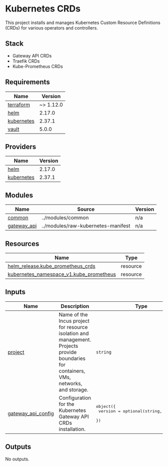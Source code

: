 # Kubernetes CRDs

This project installs and manages Kubernetes Custom Resource Definitions (CRDs) for various operators and controllers.

## Stack

- Gateway API CRDs
- Traefik CRDs
- Kube-Prometheus CRDs

<!-- BEGIN_TF_DOCS -->
## Requirements

| Name | Version |
|------|---------|
| <a name="requirement_terraform"></a> [terraform](#requirement\_terraform) | ~> 1.12.0 |
| <a name="requirement_helm"></a> [helm](#requirement\_helm) | 2.17.0 |
| <a name="requirement_kubernetes"></a> [kubernetes](#requirement\_kubernetes) | 2.37.1 |
| <a name="requirement_vault"></a> [vault](#requirement\_vault) | 5.0.0 |

## Providers

| Name | Version |
|------|---------|
| <a name="provider_helm"></a> [helm](#provider\_helm) | 2.17.0 |
| <a name="provider_kubernetes"></a> [kubernetes](#provider\_kubernetes) | 2.37.1 |

## Modules

| Name | Source | Version |
|------|--------|---------|
| <a name="module_common"></a> [common](#module\_common) | ../modules/common | n/a |
| <a name="module_gateway_api"></a> [gateway\_api](#module\_gateway\_api) | ../modules/raw-kubernetes-manifest | n/a |

## Resources

| Name | Type |
|------|------|
| [helm_release.kube_prometheus_crds](https://registry.terraform.io/providers/hashicorp/helm/2.17.0/docs/resources/release) | resource |
| [kubernetes_namespace_v1.kube_prometheus](https://registry.terraform.io/providers/hashicorp/kubernetes/2.37.1/docs/resources/namespace_v1) | resource |

## Inputs

| Name | Description | Type | Default | Required |
|------|-------------|------|---------|:--------:|
| <a name="input_project"></a> [project](#input\_project) | Name of the Incus project for resource isolation and management. Projects provide boundaries for containers, VMs, networks, and storage. | `string` | n/a | yes |
| <a name="input_gateway_api_config"></a> [gateway\_api\_config](#input\_gateway\_api\_config) | Configuration for the Kubernetes Gateway API CRDs installation. | <pre>object({<br>    version = optional(string, "v1.2.0")<br>  })</pre> | `{}` | no |

## Outputs

No outputs.
<!-- END_TF_DOCS -->
